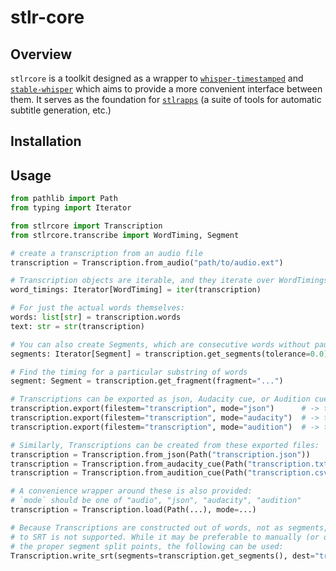 # stlr-core

## Overview

`stlrcore` is a toolkit designed as a wrapper to [`whisper-timestamped`](https://github.com/linto-ai/whisper-timestamped) and [`stable-whisper`](https://github.com/jianfch/stable-ts) which aims to provide a more convenient interface between them. It serves as the foundation for [`stlrapps`](https://github.com/lilellia/stlrapps) (a suite of tools for automatic subtitle generation, etc.)

## Installation

## Usage

```python
from pathlib import Path
from typing import Iterator

from stlrcore import Transcription
from stlrcore.transcribe import WordTiming, Segment

# create a transcription from an audio file
transcription = Transcription.from_audio("path/to/audio.ext")

# Transcription objects are iterable, and they iterate over WordTimings
word_timings: Iterator[WordTiming] = iter(transcription)

# For just the actual words themselves:
words: list[str] = transcription.words
text: str = str(transcription)

# You can also create Segments, which are consecutive words without pauses.
segments: Iterator[Segment] = transcription.get_segments(tolerance=0.0)

# Find the timing for a particular substring of words
segment: Segment = transcription.get_fragment(fragment="...")

# Transcriptions can be exported as json, Audacity cue, or Audition cue
transcription.export(filestem="transcription", mode="json")      # -> transcription.json
transcription.export(filestem="transcription", mode="audacity")  # -> transcription.txt
transcription.export(filestem="transcription", mode="audition")  # -> transcription.csv

# Similarly, Transcriptions can be created from these exported files:
transcription = Transcription.from_json(Path("transcription.json"))
transcription = Transcription.from_audacity_cue(Path("transcription.txt"))
transcription = Transcription.from_audition_cue(Path("transcription.csv"))

# A convenience wrapper around these is also provided:
# `mode` should be one of "audio", "json", "audacity", "audition"
transcription = Transcription.load(Path(...), mode=...)

# Because Transcriptions are constructed out of words, not as segments, direct export
# to SRT is not supported. While it may be preferable to manually (or otherwise) determine
# the proper segment split points, the following can be used:
Transcription.write_srt(segments=transcription.get_segments(), dest="transcription.srt")
```